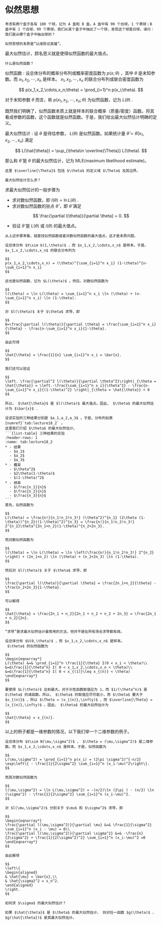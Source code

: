 # 似然思想

```{admonition} Question
考虑有两个盒子各有 100 个球，记为 A 盒和 B 盒。A 盒中有 99 个白球，1 个黑球；B 盒中有 1 个白球，99 个黑球。我们从某个盒子中抽出了一个球，发现这个球是白球。请问：我们是从哪个盒子中抽出球的？
```

```{admonition} Remark
似然思想的本质是“以成败论英雄”。
```

最大似然估计，顾名思义就是使得似然函数的最大值点。

```{admonition} Question
什么是似然函数？
```

似然函数
: 设总体分布的概率分布列或概率密度函数为 $p(x;\theta)$ ，其中 $\theta$ 是未知参数。而 $x_1,x_2,\cdots,x_n$ 是样本。 $x_1,x_2,\cdots,x_n$ 的联合分布列或联合密度函数为

$$
p(x_1,x_2,\cdots,x_n;\theta) = \prod_{i=1}^n p(x_i;\theta).
$$

对于未知参数 $\theta$ 而言，称 $p(x_1,x_2,\cdots,x_n;\theta)$ 为似然函数，记为 $L(\theta)$ .

既然我们明确了，似然函数本质上就是样本的联合概率（质量/密度）函数。将其看成参数的函数，这个函数就是似然函数。于是，我们给出最大似然估计明确的定义。

最大似然估计
: 设 $\theta$ 是待估参数， $L(\theta)$ 是似然函数。如果统计量 $\hat{\theta} = \hat{\theta}(x_1,x_2,\cdots,x_n)$ 满足

$$
L(\hat{\theta}) = \sup_{\theta\in \overline{\Theta}} L(\theta).
$$

那么称 $\hat{\theta}$ 是 $\theta$ 的最大似然估计，记为 MLE(maximum likelihood estimate)。

```{admonition} Remark
这里 $\overline{\Theta}$ 包括 $\theta$ 的定义域 $\Theta$ 及其边界。
```

```{admonition} Question
最大似然估计怎么求？
```

求最大似然估计的一般步骤为

- 求对数似然函数，即 $l(\theta) = \ln L(\theta)$ .
- 求对数似然函数的驻点 $\hat{\theta}$ ，即 $\hat{\theta}$ 满足

$$
\frac{\partial l(\theta)}{\partial \theta} = 0.
$$

- 验证 $\hat{\theta}$ 是 $L(\theta)$ 或 $l(\theta)$ 的最大值点。

```{admonition} Remark
从上述步骤来看，就是找似然函数或者对数似然函数的最大值点，这才是本质问题。
```

`````{prf:example}
设总体分布 $X\sim b(1,\theta)$ ，而 $x_1,x_2,\cdots,x_n$ 是样本。于是， $x_1,x_2,\cdots,x_n$ 的联合分布列为

$$
p(x_1,x_2,\cdots,x_n) = (\theta)^{\sum_{i=1}^n x_i} (1-\theta)^{n-\sum_{i=1}^n x_i}
$$

这也是似然函数，记为 $L(\theta)$ 。然后，对数似然函数为

$$
l(\theta) = \ln L(\theta) = \sum_{i=1}^n x_i \ln (\theta) + (n-\sum_{i=1}^n x_i) \ln (1-\theta).
$$

对 $l(\theta)$ 关于 $\theta$ 求导，即

$$
0=\frac{\partial l(\theta)}{\partial \theta} = \frac{\sum_{i=1}^n x_i}{\theta} - \frac{n-\sum_{i=1}^n x_i}{1-\theta}.
$$

由此可得

$$
\hat{\theta} = \frac{1}{n} \sum_{i=1}^n x_i = \bar{x}.
$$

我们还可以验证

$$
\left. \frac{\partial^2 l(\theta)}{\partial \theta^2}\right|_{\theta = \hat{\theta}} = \left.-\frac{\sum_{i=1}^n x_i}{\theta^2} - \frac{n-\sum_{i=1}^n x_i}{(1-\theta)^2} \right|_{\theta = \hat{\theta}} < 0
$$

所以， $\hat{\theta}$ 是 $l(\theta)$ 最大值点。因此， $\theta$ 的最大似然估计为 $\bar{x}$ .
`````

`````{prf:example}
设该实验的三种结果分别是 $a_1,a_2,a_3$ 。于是，分布列如表 {numref}`tab:lecture18_2` 。
这里我们介绍 $\theta$ 的最大似然估计。
```{list-table} 三种结果的实验
:header-rows: 1
:name: tab:lecture18_2
* - 结果
  - $a_1$ 
  - $a_2$ 
  - $a_3$ 
* - 概率
  - $\theta^2$ 
  - $2\theta(1-\theta)$ 
  - $(1-\theta)^2$ 
* - 频率
  - $\frac{n_1}{n}$ 
  - $\frac{n_2}{n}$ 
  - $\frac{n_3}{n}$ 
```
首先，似然函数为

$$
L(\theta) = \frac{n!}{n_1!n_2!n_3!} (\theta^2)^{n_1} (2\theta (1-\theta))^{n_2}((1-\theta)^2)^{n_3} = \frac{n!}{n_1!n_2!n_3!} 2^{n_2}\theta^{2n_1+n_2}(1-\theta)^{n_2+2n_3}.
$$

而对数似然函数为

$$
l(\theta) = \ln L(\theta) = \ln \left(\frac{n!}{n_1!n_2!n_3!} 2^{n_2} \right) + (2n_1+n_2) \ln (\theta) + (n_2+2n_3) \ln (1-\theta).
$$

然后对 $l(\theta)$ 关于 $\theta$ 求导，即

$$
\frac{\partial l(\theta)}{\partial \theta} = \frac{2n_1+n_2}{\theta} - \frac{n_2+2n_3}{1-\theta}.
$$

可以解得

$$
\hat{\theta} = \frac{2n_1 + n_2}{2n_1 + n_2 + n_2 + 2n_3} = \frac{2n_1 + n_2}{2n}.
$$

`````

```{admonition} Remark
“求导”是求最大似然估计最常用的方法，但并不是在所有场合求导都有效。
```

`````{prf:example}
设总体分布 $U(0,\theta)$ ，而 $x_1,x_2,\cdots,x_n$ 是样本。
 $\theta$ 的似然函数为

$$
\begin{eqnarray*}
L(\theta) &=& \prod_{i=1}^n \frac{1}{\theta} I(0 < x_i < \theta)\\
&=&\frac{1}{\theta^n} I( 0 < x_1,x_2,\cdots,x_n < \theta)\\
&=&\frac{1}{\theta^n} I( 0 < x_{(1)}\leq x_{(n)} < \theta)
\end{eqnarray*}
$$

要使得 $L(\theta)$ 达到最大。对于示性函数取值应为 1，而 $1/(\theta^n)$ 是 $\theta$ 的减函数。所以， $\theta$ 的取值应尽可能小，而 $\theta$ 要大于 $x_{(n)}$ ，所以 $\Theta = (x_{(n)},\infty)$ ，而 $\overline{\Theta} = [x_{(n)},\infty)$ 。因此， $\theta$ 的最大似然估计为

$$
\hat{\theta} = x_{(n)}.
$$

`````

以上的例子都是一维参数的情况，以下我们举一个二维参数的例子。

`````{prf:example}
设总体分布 $X\sim N(\mu,\sigma^2)$ ， $\theta = (\mu,\sigma^2)$ 是二维参数。而 $x_1,x_2,\cdots,x_n$ 是样本。于是，似然函数为

$$
L(\mu,\sigma^2) = \prod_{i=1}^n p(x_i) = (2\pi \sigma^2)^{-n/2} \exp\left\{ - \frac{1}{2\sigma^2} \sum_{i=1}^n (x_i-\mu)^2\right\}.
$$

而其对数似然函数为

$$
l(\mu,\sigma^2) = \ln L(\mu,\sigma^2) = -(n/2)\ln (2\pi ) - (n/2) \ln (\sigma^2) - \frac{1}{2\sigma^2} \sum_{i=1}^n (x_i-\mu)^2.
$$

对 $l(\mu,\sigma^2)$ 分别关于 $\mu$ 和 $\sigma^2$ 求导，即

$$
\begin{eqnarray*}
\frac{\partial l(\mu,\sigma^2)}{\partial \mu} &=& \frac{1}{\sigma^2} \sum_{i=1}^n (x_i - \mu) = 0\\
\frac{\partial l(\mu,\sigma^2)}{\partial \sigma^2} &=& -\frac{n}{2\sigma^2} + \frac{1}{2(\sigma^2)^2} \sum_{i=1}^n (x_i-\mu)^2 =0
\end{eqnarray*}
$$

由此解得

$$
\left\{
\begin{aligned}
& \hat{\mu} = \bar{x},\\
& \hat{\sigma}^2 = s_n^2.
\end{aligned}
\right.
$$

`````

```{admonition} Question
如何求 $\sigma$ 的最大似然估计？
```

`````{prf:property} 最大似然估计的不变性
如果 $\hat{\theta}$ 是 $\theta$ 的最大似然估计， 则对任一函数 $g(\theta)$ ， $g(\hat{\theta})$ 是其最大似然估计。
`````